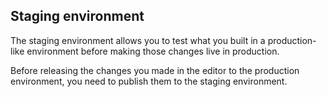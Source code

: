 ## Staging environment
The staging environment allows you to test what you built in a production-like environment before making those changes live in production.

Before releasing the changes you made in the editor to the production environment, you need to publish them to the staging environment.
